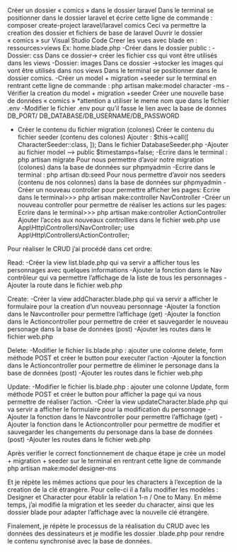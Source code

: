 Créer un dossier « comics » dans le dossier laravel
Dans le terminal se positionner dans le dossier laravel et écrire cette ligne de commande : composer create-project laravel/laravel comics
Ceci va permettre la creation des dossier et fichiers de base de laravel
Ouvrir le dossier « comics » sur Visual Studio Code
Creer les vues avec blade en : ressources>views
Ex: home.blade.php
-Créer dans le dossier public :
	-Dossier: css
		Dans ce dossier-> créer les fichier css qui vont être utilisés dans les views
	-Dossier: images
		Dans ce dossier ->stocker les images qui vont être utilisés dans nos views
Dans le terminal se positionner dans le dossier comics.
-Créer un model + migration +seeder sur le terminal en rentrant cette ligne de commande : php artisan make:model character -ms
-Vérifier la creation du model + migration +seeder
Créer une nouvelle base de données « comics » *attention a utiliser le meme nom que dans le fichier .env
-Modifier le fichier .env pour qu’il fasse le lien avec la base de donnes
DB_PORT/ DB_DATABASE/DB_USERNAME/DB_PASSWORD
- Créer le contenu du fichier migration (colones)
Créer le contenu du fichier seeder (contenu des colones)
Ajouter :
	 $this->call([
            CharacterSeeder::class,
        ]);
Dans le fichier DatabaseSeeder.php
-Ajouter au fichier model —> public $timestamps=false;
-Ecrire dans le terminal : php artisan migrate
Pour nous permettre d’avoir notre migration (colones) dans la base de données sur phpmyadmin
-Ecrire dans le terminal : php artisan db:seed
Pour nous permettre d’avoir nos seeders (contenu de nos colonnes) dans la base de données sur phpmyadmin
-Créer un nouveau controller pour permettre afficher les pages:
Ecrire dans le terminal>>> php artisan make:controller NavController
-Créer un nouveau controller pour permettre de réaliser les actions sur les pages:
Ecrire dans le terminal>>> php artisan make:controller ActionController
Ajouter l’accès aux nouveaux controlllers dans le fichier web.php
use App\Http\Controllers\NavController;
use App\Http\Controllers\ActionController;

Pour réaliser le CRUD j’ai procédé dans cet ordre:

Read:
-Créer la view list.blade.php qui va servir a afficher tous les personnages avec quelques informations
-Ajouter la fonction dans le Nav contrôleur qui va permettre l’affichage de la liste de tous les personnages 
-Ajouter la route dans le fichier web.php 

Create:
-Créer la view addCharacter.blade.php qui va servir a afficher le formulaire pour la creation d’un nouveau personnage
-Ajouter la fonction dans le Navcontroller pour permettre l’affichage (get)
-Ajouter la fonction dans le Actioncontroller pour permettre de créer et sauvegarder le nouveau personage dans la base de données (post)
-Ajouter les routes dans le fichier web.php

Delete:
-Modifier le fichier lis.blade.php : ajouter une colonne delete, form méthode POST et créer le button pour executer l’action
-Ajouter la fonction dans le Actioncontroller pour permettre de éliminer le personage dans la base de données (post)
-Ajouter les routes dans le fichier web.php

Update:
-Modifier le fichier lis.blade.php : ajouter une colonne Update, form méthode POST et créer le button pour afficher la page qui va nous permettre de réaliser l’action.
-Créer la view updateCharacter.blade.php qui va servir a afficher le formulaire pour la modification du personnage
-Ajouter la fonction dans le Navcontroller pour permettre l’affichage (get)
-Ajouter la fonction dans le Actioncontroller pour permettre de modifier et sauvegarder les changements du personage dans la base de données (post)
-Ajouter les routes dans le fichier web.php

Après verifier le correct fonctionnement de chaque étape je  crée un model + migration + seeder sur le terminal en rentrant cette ligne de commande
 php artisan make:model designer-ms

Et je répète les mêmes actions que pour les characters à l’exception de la creation de la clé étrangère. Pour celle-ci il a fallu  modifier les modèles : Designer et Character pour établir la relation 1-n / One to Many. En même temps, j’ai modifié la migration et les seeder du character, ainsi que les dossier blade pour adapter l’affichage avec la nouvelle clé étrangère.

Finalement, je répète le processus de la réalisation du CRUD avec les données des dessinateurs et je modifie les dossier .blade.php pour rendre le contenu synchronisé avec la base de données.